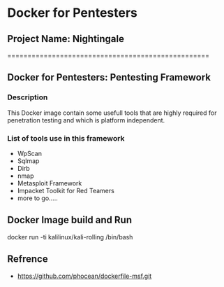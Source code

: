 # Docker for Pentesters
## Project Name: Nightingale
==================================================
## Docker for Pentesters: Pentesting Framework 

### Description
This Docker image contain some usefull tools that are highly required for penetration testing and which is platform independent.

### List of tools use in this framework
- WpScan
- Sqlmap
- Dirb
- nmap
- Metasploit Framework
- Impacket Toolkit for Red Teamers
- more to go.....

## Docker Image build and Run 













docker run -ti kalilinux/kali-rolling /bin/bash



## Refrence 
- https://github.com/phocean/dockerfile-msf.git